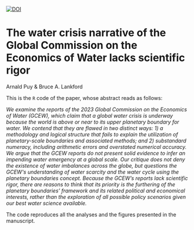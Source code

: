 
[![DOI](https://zenodo.org/badge/DOI/10.5281/zenodo.10492786.svg)](https://doi.org/10.5281/zenodo.10492786)

# The water crisis narrative of the Global Commission on the Economics of Water lacks scientific rigor 

Arnald Puy & Bruce A. Lankford

This is the ``R`` code of the paper, whose abstract reads as follows:

*We examine the reports of the 2023 Global Commission on the Economics of Water (GCEW), which claim that a global water crisis is underway because the world is above or near to its upper planetary boundary for water. We contend that they are flawed in two distinct ways: 1) a methodology and logical structure that fails to explain the utilization of planetary-scale boundaries and associated methods; and 2) substandard numeracy, including arithmetic errors and overstated numerical accuracy. We argue that the GCEW reports do not present solid evidence to infer an impending water emergency at a global scale. Our critique does not deny the existence of water imbalances across the globe, but questions the GCEW's understanding of water scarcity and the water cycle using the planetary boundaries concept. Because the GCEW’s reports lack scientific rigor, there are reasons to think that its priority is the furthering of the planetary boundaries’ framework and its related political and economical interests, rather than the exploration of all possible policy scenarios given our best water science available.*

The code reproduces all the analyses and the figures presented in the manuscript.

